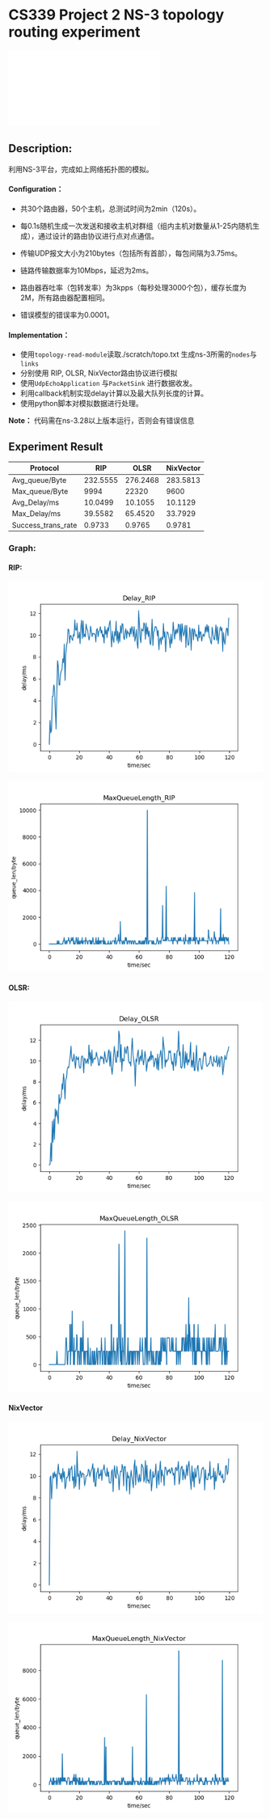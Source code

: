 # CS339 Project 2 NS-3 topology routing experiment



![topo](topology.pdf)

## Description:

利用NS-3平台，完成如上网络拓扑图的模拟。

#### Configuration：

* 共30个路由器，50个主机，总测试时间为2min（120s）。

* 每0.1s随机生成一次发送和接收主机对群组（组内主机对数量从1-25内随机生成），通过设计的路由协议进行点对点通信。

* 传输UDP报文大小为210bytes（包括所有首部），每包间隔为3.75ms。

* 链路传输数据率为10Mbps，延迟为2ms。

* 路由器吞吐率（包转发率）为3kpps（每秒处理3000个包），缓存长度为2M，所有路由器配置相同。

* 错误模型的错误率为0.0001。

#### Implementation：

* 使用`topology-read-module`读取./scratch/topo.txt 生成ns-3所需的`nodes`与`links`
* 分别使用 RIP, OLSR, NixVector路由协议进行模拟
* 使用`UdpEchoApplication` 与`PacketSink` 进行数据收发。
* 利用callback机制实现delay计算以及最大队列长度的计算。
* 使用python脚本对模拟数据进行处理。

**Note：** 代码需在ns-3.28以上版本运行，否则会有错误信息

## Experiment Result

| Protocol           | RIP      | OLSR     | NixVector |
| ------------------ | -------- | -------- | --------- |
| Avg_queue/Byte     | 232.5555 | 276.2468 | 283.5813  |
| Max_queue/Byte     | 9994     | 22320    | 9600      |
| Avg_Delay/ms       | 10.0499  | 10.1055  | 10.1129   |
| Max_Delay/ms       | 39.5582  | 65.4520  | 33.7929   |
| Success_trans_rate | 0.9733   | 0.9765   | 0.9781    |
### Graph:

#### RIP:

![m](fig/Delay_RIP.png)

![m](fig/MaxQueueLength_RIP.png)

#### OLSR:

![m1](fig/Delay_OLSR.png)

![m2](fig/MaxQueueLength_OLSR.png)

#### NixVector

![](fig/Delay_NixVector.png)

![](fig/MaxQueueLength_NIxVector.png)

